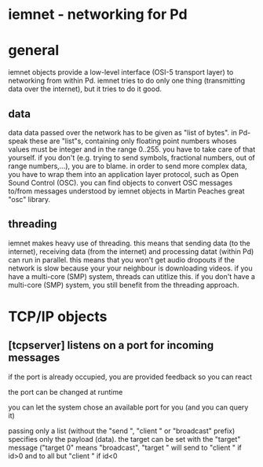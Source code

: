 iemnet - networking for Pd
==========================

# general
iemnet objects provide a low-level interface (OSI-5 transport layer)
to networking from within Pd. iemnet tries to do only one thing
(transmitting data over the internet), but it tries to do it good.

## data
data data passed over the network has to be given as "list of bytes".
in Pd-speak these are "list"s, containing only floating point numbers
whoses values must be integer and in the range 0..255. you have to take
care of that yourself. if you don't (e.g. trying to send symbols,
fractional numbers, out of range numbers,...), you are to blame. in order
to send more complex data, you have to wrap them into an application
layer protocol, such as Open Sound Control (OSC). you can find objects to
convert OSC messages to/from messages understood by iemnet objects in
Martin Peaches great "osc" library.

## threading
iemnet makes heavy use of threading. this means that
sending data (to the internet), receiving data (from the internet) and
processing datat (within Pd) can run in parallel. this means that you
won't get audio dropouts if the network is slow because your your
neighbour is downloading videos. if you have a multi-core (SMP) system,
threads can utitlize this. if you don't have a multi-core (SMP) system,
you still benefit from the threading approach.

# TCP/IP objects

## \[tcpserver\] listens on a port for incoming messages

if the port is already occupied, you are provided feedback so you can
react

the port can be changed at runtime

you can let the system chose an available port for you (and you can
query it)

passing only a list (without the "send <csocket>", "client <id>" or
"broadcast" prefix) specifies only the payload (data). the target can be
set with the "target" message ("target 0" means "broadcast", "target
<id>" will send to "client <id>" if id\>0 and to all but "client <id>"
if id\<0
